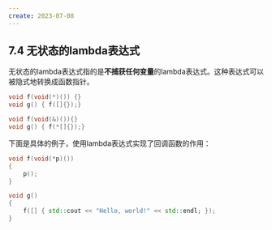 ```yaml
---
create: 2023-07-08
---
```

## 7.4 无状态的lambda表达式

​	无状态的lambda表达式指的是**不捕获任何变量**的lambda表达式。这种表达式可以被隐式地转换成函数指针。

```C++
void f(void(*)()) {}
void g() { f([]{});}

void f(void(&)()){}
void g() { f(*[]{});}
```

下面是具体的例子，使用lambda表达式实现了回调函数的作用：

```C++
void f(void(*p)())
{
    p();
}

void g()
{
    f([] { std::cout << "Hello, world!" << std::endl; });
}
```

